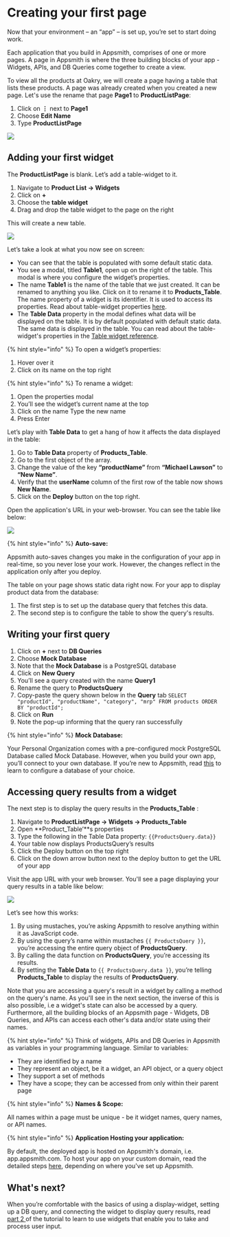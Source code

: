# Creating your first page

Now that your environment – an “app” – is set up, you’re set to start doing work. 

Each application that you build in Appsmith, comprises of one or more pages. A page in Appsmith is where the three building blocks of your app - Widgets, APIs, and DB Queries come together to create a view. 

To view all the products at Oakry, we will create a page having a table that lists these products. A page was already created when you created a new page. Let's use the rename that page **Page1** to **ProductListPage**:

1. Click on **⋮** next to **Page1**
2. Choose **Edit Name**
3. Type **ProductListPage**

![](https://lh5.googleusercontent.com/0rI5_YOs-6SUuU5AKpCKQCio2Q6jqbyc1YZuoRr9zZ8Vfa3QsEq45ol0z6qFiD1bA5Fw_gN6UZgDLVmXRl9P5gSaarNSaXK8MK1AmqPaqYZ80i1v0wF58bMMNIqDil5FoI4tjvjv)

## Adding your first widget

The **ProductListPage** is blank. Let’s add a table-widget to it.

1. Navigate to **Product List → Widgets**
2. Click on **+**
3. Choose the **table widget** 
4. Drag and drop the table widget to the page on the right

This will create a new table. 

![](https://lh4.googleusercontent.com/p6VRCgNSNPxyq1IdSgVbU7oHE8fkTDmayGM-YPIuOBKHCzEhE2qYYaTyDQ6XyCG7xmQ6CoNlUCBTO6iat52sZqs8Ig8GzOLFpDF2_3GEXgGcSgwMmOuba5Pekv1ZY3roaOgr5EI0)

Let’s take a look at what you now see on screen:

* You can see that the table is populated with some default static data.
* You see a modal, titled **Table1**, open up on the right of the table. This modal is where you configure the widget’s properties. 
* The name **Table1** is the name of the table that we just created. It can be renamed to anything you like. Click on it to rename it to **Products\_Table**. The name property of a widget is its identifier. It is used to access its properties. Read about table-widget properties [here](https://docs.appsmith.com/widget-reference/table#properties). 
* The **Table Data** property in the modal defines what data will be displayed on the table. It is by default populated with default static data. The same data is displayed in the table. You can read about the table-widget's properties in the [Table widget reference](https://docs.appsmith.com/widget-reference/table).

{% hint style="info" %}
To open a widget’s properties:

1. Hover over it
2. Click on its name on the top right


{% hint style="info" %}
To rename a widget: 

1. Open the properties modal 
2. You’ll see the widget’s current name at the top 
3. Click on the name Type the new name 
4. Press Enter


Let’s play with **Table Data** to get a hang of how it affects the data displayed in the table:

1. Go to **Table Data** property of **Products\_Table**.
2. Go to the first object of the array.
3. Change the value of the key **“productName”** from **“Michael Lawson”** to **“New Name”**.
4. Verify that the **userName** column of the first row of the table now shows **New Name**.
5. Click on the **Deploy** button on the top right.

Open the application's URL in your web-browser. You can see the table like below:

![](https://lh4.googleusercontent.com/7e6zxV5LcEpGFtwTzunX7yy5xa8X20rsFqaLeIiOwYjOYmgorL2uPRFQqE64VxHh9Qfbs1BGHYlTUbM88XZ69bwNufya028cuasyvmZe2423hgc6fsLho4kfApo3TrqFjHoRUNmH)

{% hint style="info" %}
**Auto-save:**

Appsmith auto-saves changes you make in the configuration of your app in real-time, so you never lose your work. However, the changes reflect in the application only after you deploy.


The table on your page shows static data right now. For your app to display product data from the database:

1. The first step is to set up the database query that fetches this data.
2. The second step is to configure the table to show the query's results.

## Writing your first query

1. Click on **+** next to **DB Queries**
2. Choose **Mock Database**
3. Note that the **Mock Database** is a PostgreSQL database
4. Click on **New Query**
5. You’ll see a query created with the name **Query1**
6. Rename the query to **ProductsQuery**
7. Copy-paste the query shown below in the **Query** tab `SELECT "productId", "productName", "category", "mrp" FROM products ORDER BY "productId";`
8. Click on **Run**
9. Note the pop-up informing that the query ran successfully

{% hint style="info" %}
**Mock Database:**

Your Personal Organization comes with a pre-configured mock PostgreSQL Database called Mock Database. However, when you build your own app, you’ll connect to your own database. If you’re new to Appsmith, read [this](https://docs.appsmith.com/core-concepts/connecting-to-databases) to learn to configure a database of your choice.


## Accessing query results from a widget

The next step is to display the query results in the **Products\_Table** :

1. Navigate to **ProductListPage → Widgets → Products\_Table**
2. Open **Product\_Table’**s properties
3. Type the following in the Table Data property: `{{ProductsQuery.data}}`
4. Your table now displays ProductsQuery’s results
5. Click the Deploy button on the top right
6. Click on the down arrow button next to the deploy button to get the URL of your app

Visit the app URL with your web browser. You'll see a page displaying your query results in a table like below:  


![](https://lh5.googleusercontent.com/wjbhU2Nsq_tfEFoAsI4qEn60jo6E8dkySMMUqoV9h1IdfBJ9Ug48_EkI-LZVaRK3VB4ebTi0OTbYFczticODH13A-XWJi-qhE12Lhz8OSXnCvRDB6uqceArq3wDVZA5xOaQlAogK)

Let’s see how this works:

1. By using mustaches, you’re asking Appsmith to resolve anything within it as JavaScript code.
2. By using the query’s name within mustaches `{{ ProductsQuery }}`, you’re accessing the entire query object of **ProductsQuery**.
3. By calling the data function on **ProductsQuery**, you’re accessing its results. 
4. By setting the **Table Data** to `{{ ProductsQuery.data }}`, you’re telling **Products\_Table** to display the results of **ProductsQuery**.

Note that you are accessing a query's result in a widget by calling a method on the query's name. As you'll see in the next section, the inverse of this is also possible, i.e a widget's state can also be accessed by a query. Furthermore, all the building blocks of an Appsmith page - Widgets, DB Queries, and APIs can access each other's data and/or state using their names. 

{% hint style="info" %}
Think of widgets, APIs and DB Queries in Appsmith as variables in your programming language. Similar to variables:

* They are identified by a name
* They represent an object, be it a widget, an API object, or a query object
* They support a set of methods
* They have a scope; they can be accessed from only within their parent page


{% hint style="info" %}
**Names & Scope:**

All names within a page must be unique - be it widget names, query names, or API names. 


{% hint style="info" %}
**Application Hosting your application:**

By default, the deployed app is hosted on Appsmith's domain, i.e. app.appsmith.com. To host your app on your custom domain,  read the detailed steps [here](https://docs.appsmith.com/quick-start), depending on where you've set up Appsmith.


## What's next?

When you’re comfortable with the basics of using a display-widget, setting up a DB query, and connecting the widget to display query results, read [part 2 ](https://app.gitbook.com/@appsmith/s/appsmith/~/drafts/-MNXsPmxVacsRbqB7S_f/v/v1.3/tutorial/part-2-creating-a-basic-form)of the tutorial to learn to use widgets that enable you to take and process user input.

